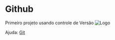 # Github 
Primeiro projeto usando controle de Versão
![Logo](https://github.com/favicon.ico)

Ajuda: [Git](https://git-scm.com/doc)       